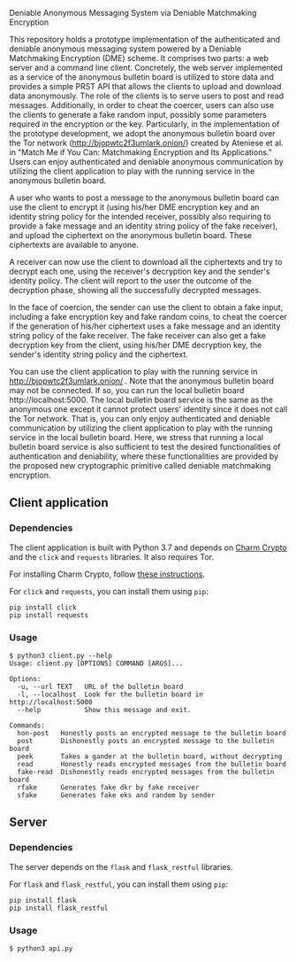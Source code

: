Deniable Anonymous Messaging System via Deniable Matchmaking Encryption 

This repository holds a prototype implementation of the authenticated and deniable anonymous messaging system powered by a Deniable Matchmaking Encryption (DME) scheme. It comprises two parts: a web server and a command line client. Concretely, the web server implemented as a service of the anonymous bulletin board is utilized to store data and provides a simple PRST API that allows the clients to upload and download data anonymously. The role of the clients is to serve users to post and read messages. Additionally, in order to cheat the coercer, users can also use the clients to generate a fake random input, possibly some parameters required in the encryption or the key. Particularly, in the implementation of the prototype development, we adopt the anonymous bulletin board over the Tor network (http://bjopwtc2f3umlark.onion/) created by Ateniese et al. in "Match Me if You Can: Matchmaking Encryption and Its Applications." Users can enjoy authenticated and deniable anonymous communication by utilizing the client application to play with the running service in the anonymous bulletin board.

A user who wants to post a message to the anonymous bulletin board can use the client to encrypt it (using his/her DME encryption key and an identity string policy for the intended receiver, possibly also requiring to provide a fake message and an identity string policy of the fake receiver), and upload the ciphertext on the anonymous bulletin board. These ciphertexts are available to anyone. 

A receiver can now use the client to download all the ciphertexts and try to decrypt each one, using the receiver's decryption key and the sender's identity policy. The client will report to the user the outcome of the decryption phase, showing all the successfully decrypted messages.

In the face of coercion, the sender can use the client to obtain a fake input, including a fake encryption key and fake random coins, to cheat the coercer if the generation of his/her ciphertext uses a fake message and an identity string policy of the fake receiver. The fake receiver can also get a fake decryption key from the client, using his/her DME decryption key, the sender's identity string policy and the ciphertext.

You can use the client application to play with the running service in http://bjopwtc2f3umlark.onion/ . Note that the anonymous bulletin board may not be connected. If so, you can run the local bulletin board http://localhost:5000. The local bulletin board service is the same as the anonymous one except it cannot protect users' identity since it does not call the Tor network. That is, you can only enjoy authenticated and deniable communication by utilizing the client application to play with the running service in the local bulletin board. Here, we stress that running a local bulletin board service is also sufficient to test the desired functionalities of authentication and deniability, where these functionalities are provided by the proposed new cryptographic primitive called deniable matchmaking encryption. 

## Client application

### Dependencies

The client application is built with Python 3.7 and depends on [Charm Crypto](https://jhuisi.github.io/charm/index.html) and the `click` and `requests` libraries. It also requires Tor.

For installing Charm Crypto, follow [these instructions](https://jhuisi.github.io/charm/install_source.html).

For `click` and `requests`, you can install them using `pip`:

    pip install click
    pip install requests

### Usage

    $ python3 client.py --help
    Usage: client.py [OPTIONS] COMMAND [ARGS]...

    Options:
      -u, --url TEXT   URL of the bulletin board
      -l, --localhost  Look for the bulletin board in http://localhost:5000
      --help           Show this message and exit.

    Commands:
      hon-post   Honestly posts an encrypted message to the bulletin board
      post       Dishonestly posts an encrypted message to the bulletin board
      peek       Takes a gander at the bulletin board, without decrypting
      read       Honestly reads encrypted messages from the bulletin board
      fake-read  Dishonestly reads encrypted messages from the bulletin board
      rfake      Generates fake dkr by fake receiver
      sfake      Generates fake eks and random by sender

## Server

### Dependencies

The server depends on the `flask` and `flask_restful` libraries.

For `flask` and `flask_restful`, you can install them using `pip`:

    pip install flask
    pip install flask_restful

### Usage

    $ python3 api.py
